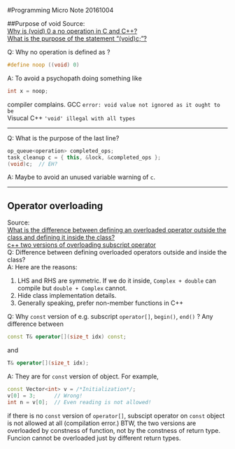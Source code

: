 #Programming Micro Note 20161004

##Purpose of void
Source:  
[Why is (void) 0 a no operation in C and C++?](http://stackoverflow.com/questions/2198950/why-is-void-0-a-no-operation-in-c-and-c)  
[What is the purpose of the statement “(void)c;”?](http://stackoverflow.com/questions/6145548/what-is-the-purpose-of-the-statement-voidc?noredirect=1&lq=1)  

Q: Why  no operation is defined as ?  
```C
#define noop ((void) 0)
``` 
A: To avoid a psychopath doing something like  
```C
int x = noop;
```
compiler complains. 
GCC `error: void value not ignored as it ought to be`  
Visucal C++ `'void' illegal with all types`  
*******
Q: What is the purpose of the last line?  
```C++
op_queue<operation> completed_ops;
task_cleanup c = { this, &lock, &completed_ops };
(void)c;  // EH?
```
A: Maybe to avoid an unused variable warning of `c`.  
******
## Operator overloading
Source:  
[What is the difference between defining an overloaded operator outside the class and defining it inside the class?](https://www.quora.com/What-is-the-difference-between-defining-an-overloaded-operator-outside-the-class-and-defining-it-inside-the-class)  
[c++ two versions of overloading subscript operator](http://stackoverflow.com/questions/15413831/c-two-versions-of-overloading-subscript-operator)  
Q: Difference between defining overloaded operators outside and inside the class?  
A: Here are the reasons:  
1. LHS and RHS are symmetric. If we do it inside, `Complex + double` can compile but `double + Complex` cannot.  
2. Hide class implementation details.  
3. Generally speaking, prefer non-member functions in C++  

Q: Why `const` version of e.g. subscript `operator[]`, `begin()`, `end()` ? Any difference between
```C++
const T& operator[](size_t idx) const;
```
and
```C++
T& operator[](size_t idx);
```

A: They are for `const` version of object. For example,
```C++
const Vector<int> v = /*Initialization*/;
v[0] = 3;      // Wrong!
int n = v[0];  // Even reading is not allowed!
```
if there is no `const` version of `operator[]`, subscipt operator on `const` object is not allowed at all (compilation error.) BTW, the two versions are overloaded by constness of function, not by the constness of return type. Funcion cannot be overloaded just by different return types.